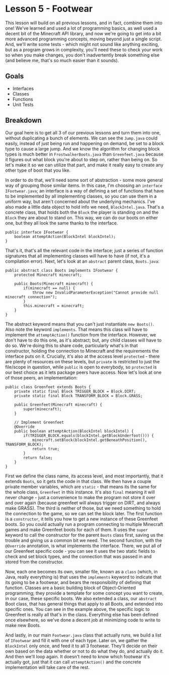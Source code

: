 # Lesson 5 - Footwear
This lesson will build on all previous lessons, and in fact, combine them into one!  We've learned and used a lot of programming basics, as well used a decent bit of the Minecraft API library, and now we're going to get into a bit more advanced programming concepts, moving beyond just a single script.  And, we'll write some tests - which might not sound like anything exciting, but as a program grows in complexity, you'll need these to check your work so when you make changes, you don't inadvertently break something else (and believe me, that's so much easier than it sounds).

## Goals
- Interfaces
- Classes
- Functions
- Unit Tests

## Breakdown
Our goal here is to get all 3 of our previous lessons and turn them into one, without duplicating a bunch of elements.  We can see the `Jump.java` could easily, instead of just being run and happening on demand, be set to a block type to cause a large jump.  And we know the algorithm for changing block types is much better in `FrostwalkerBoots.java` than `Greenfeet.java` because it figures out what block you're about to step on, rather than being on.  So let's make it so we can utilize that part, and make it really easy to create any other type of boot that you like.

In order to do that, we'll need some sort of abstraction - some more general way of grouping those similar items.  In this case, I'm choosing an `interface` `IFootwear.java`; an interface is a way of defining a set of functions that have to be implemented by all implementing classes, so you can use them in a uniform way, but aren't concerned about the underlying mechanics.  I've also made a little data object to hold info we need, `BlockIntel.java`.  That's a concrete class, that holds both the `Block` the player is standing on and the `Block` they are about to stand on.  This way, we can do our boots on either one, but they all look the same thanks to the interface.

```
public interface IFootwear {
    boolean attemptAction(BlockIntel blockIntel);
}
```

That's it, that's all the relevant code in the interface; just a series of function signatures that all implementing classes will have to have (if not, it's a compilation error).  Next, let's look at an `abstract` parent class, `Boots.java`:

```
public abstract class Boots implements IFootwear {
    protected Minecraft minecraft;

    public Boots(Minecraft minecraft) {
        if(minecraft == null) {
            throw new InvalidParameterException("Cannot provide null minecraft connection");
        }
        this.minecraft = minecraft;
    }
}
```

The abstract keyword means that you can't just instantiate `new Boots()`.  Also note the keyword `implements`.  That means this class will have to implement the `attemptAction()` function from the interface.  However, we don't have to do this one, as it's abstract; but, any child classes will have to do so.  We're doing this to share code, particularly what's in that constructor, holding the connection to Minecraft and the requirements the interface puts on it.  Crucially, it's also at the access level `protected` - there are plenty of resources on these levels, but `private` is restricted to just the file/scope in question, while `public` is open to everybody, so `protected` is our best choice as it lets package peers have access.  Now let's look at one of those peers, an implementation:

```
public class Greenfeet extends Boots {
    private static final Block TRIGGER_BLOCK = Block.DIRT;
    private static final Block TRANSFORM_BLOCK = Block.GRASS;

    public Greenfeet(Minecraft minecraft) {
        super(minecraft);
    }

    // Implement Greenfeet
    @Override
    public boolean attemptAction(BlockIntel blockIntel) {
        if(TRIGGER_BLOCK.equals(blockIntel.getBlockUnderfoot())) {
            minecraft.setBlock(blockIntel.getBeneathPosition(), TRANSFORM_BLOCK);
            return true;
        }
        return false;
    }
}
```

First we define the class name, its access level, and most importantly, that it extends `Boots`, so it gets the code in that class.  We then have a couple private member variables, which are `static` - that means its the same for the whole class, `Greenfeet` in this instance.  It's also `final` meaning it will never change - just a convenience to make the program not store it over and over again (because greenfeet will always trigger on DIRT, and always make GRASS).  The third is neither of those, but we need something to hold the connection to the game, so we can set the block later.  The first function is a `constructor`, it tells you how to get a new instance of these Greenfeet boots.  So you could actually run a program connecting to multiple Minecraft games and make Greenfeet boots for each of them.  It uses the `super` keyword to call the constructor for the parent `Boots` class first, saving us the trouble and giving us a common bit we need. The second function, with the `@Override` annotation, is what implements the interface.  There, we put all of our Greenfeet specific code - you can see it uses the two static fields to check and set block types, and the connection that was passed in and stored from the constructor.

Now, each one becomes its own, smaller file, known as a `class` (which, in Java, really everything is) that uses the `implements` keyword to indicate that its going to be a footwear, and bears the responsibility of defining that function.  Classes are a basic building block of Object-Oriented programming; they provide a template for some concept you want to create, in our case, these specific boots.  We also extended a class, our `abstract` Boot class, that has general things that apply to all Boots, and extended into specific ones.  You can see in the example above, the specific logic to Greenfeet is really all that's in the class.  Everything else has been defined once elsewhere, so we've done a decent job at minimizing code to write to make new Boots.

And lastly, in our main `Footwear.java` class that actually runs, we build a list of `IFootwear` and fill it with one of each type.  Later on, we gather the `BlockIntel` only once, and feed it to all 3 footwear.  They'll decide on their own based on the data whether or not to do what they do, and actually do it.  And then we'll loop again.  It doesn't need to know which footwear it's actually got, just that it can call `attemptAction()` and the concrete implementation will take care of the rest.